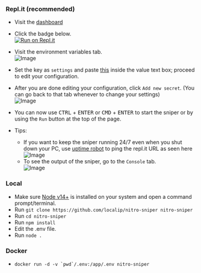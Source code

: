 ### Repl.it (recommended)


- Visit the [dashboard](https://replit.com/~)
- Click the badge below.<br/>
   [![Run on Repl.it](https://replit.com/badge/github/localip/nitro-sniper)](https://repl.it/github/localip/nitro-sniper)

- Visit the environment variables tab.<br/>
   ![Image](https://media.wtf/52361997)

- Set the key as `settings` and paste [this](https://github.com/slow/nitro-sniper/wiki/Default-Configuration) inside the value text box; proceed to edit your configuration.

- After you are done editing your configuration, click `Add new secret`. (You can go back to that tab whenever to change your settings)<br/>
   ![Image](https://media.wtf/49612563)

- You can now use <kbd>CTRL</kbd> + <kbd>ENTER</kbd> or  <kbd>CMD</kbd> + <kbd>ENTER</kbd> to start the sniper or by using the `Run` button at the top of the page.

- Tips:
   - If you want to keep the sniper running 24/7 even when you shut down your PC, use [uptime robot](https://uptimerobot.com/) to ping the repl.it URL as seen here <br />
   ![Image](https://media.wtf/88041379) <br />
   - To see the output of the sniper, go to the `Console` tab. <br />
   ![Image](https://media.wtf/37329719)

### Local
- Make sure [Node v14+](https://nodejs.org/en/) is installed on your system and open a command prompt/terminal.
- Run `git clone https://github.com/localip/nitro-sniper nitro-sniper`
- Run `cd nitro-sniper`
- Run `npm install`
- Edit the .env file.
- Run `node .`

### Docker
- ```docker run -d -v `pwd`/.env:/app/.env nitro-sniper```